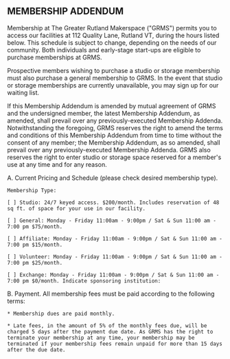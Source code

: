 ## MEMBERSHIP ADDENDUM

Membership at The Greater Rutland Makerspace ("GRMS") permits you to access our facilities at 112 Quality Lane, Rutland VT, during the hours listed below. This schedule is subject to change, depending on the needs of our community. Both individuals and early-stage start-ups are eligible to purchase memberships at GRMS.

Prospective members wishing to purchase a studio or storage membership must also purchase a general membership to GRMS. In the event that studio or storage memberships are currently unavailable, you may sign up for our waiting list.

If this Membership Addendum is amended by mutual agreement of GRMS and the undersigned member, the latest Membership Addendum, as amended, shall prevail over any previously-executed Membership Addenda. Notwithstanding the foregoing, GRMS reserves the right to amend the terms and conditions of this Membership Addendum from time to time without the consent of any member; the Membership Addendum, as so amended, shall prevail over any previously-executed Membership Addenda. GRMS also reserves the right to enter studio or storage space reserved for a member's use at any time and for any reason.

A. Current Pricing and Schedule (please check desired membership type).

	Membership Type:
	
	[ ] Studio: 24/7 keyed access. $200/month. Includes reservation of 48 sq ft. of space for your use in our facility.
	
	[ ] General: Monday - Friday 11:00am - 9:00pm / Sat & Sun 11:00 am - 7:00 pm $75/month.
	
	[ ] Affiliate: Monday - Friday 11:00am - 9:00pm / Sat & Sun 11:00 am - 7:00 pm $15/month.
	
	[ ] Volunteer: Monday - Friday 11:00am - 9:00pm / Sat & Sun 11:00 am - 7:00 pm $25/month.
	 	
	[ ] Exchange: Monday - Friday 11:00am - 9:00pm / Sat & Sun 11:00 am - 7:00 pm $0/month. Indicate sponsoring institution:

B. Payment. All membership fees must be paid according to the following terms: 

	* Membership dues are paid monthly.
	
	* Late fees, in the amount of 5% of the monthly fees due, will be charged 5 days after the payment due date. As GRMS has the right to terminate your membership at any time, your membership may be terminated if your membership fees remain unpaid for more than 15 days after the due date.

